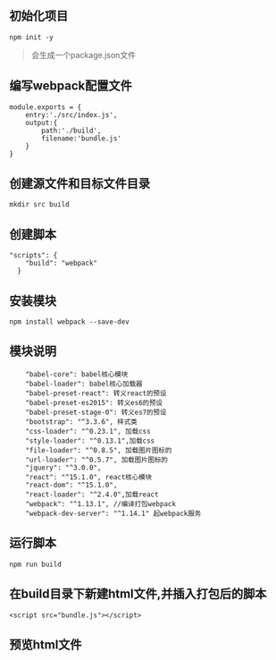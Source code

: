 ## 初始化项目
```
npm init -y
```
> 会生成一个package.json文件

## 编写webpack配置文件
```
module.exports = {
    entry:'./src/index.js',
    output:{
        path:'./build',
        filename:'bundle.js'
    }
}
```
## 创建源文件和目标文件目录
```
mkdir src build
```

## 创建脚本
```
"scripts": {
    "build": "webpack"
  }
```

## 安装模块
```
npm install webpack --save-dev
```

## 模块说明
```
    "babel-core": babel核心模块
    "babel-loader": babel核心加载器
    "babel-preset-react": 转义react的预设
    "babel-preset-es2015": 转义es6的预设
    "babel-preset-stage-0": 转义es7的预设
    "bootstrap": "^3.3.6", 样式类
    "css-loader": "^0.23.1", 加载css
    "style-loader": "^0.13.1",加载css
    "file-loader": "^0.8.5", 加载图片图标的
    "url-loader": "^0.5.7", 加载图片图标的
    "jquery": "^3.0.0", 
    "react": "^15.1.0", react核心模块
    "react-dom": "^15.1.0",
    "react-loader": "^2.4.0",加载react
    "webpack": "^1.13.1", //编译打包webpack
    "webpack-dev-server": "^1.14.1" 起webpack服务
```

## 运行脚本

```
npm run build
```

## 在build目录下新建html文件,并插入打包后的脚本
```
<script src="bundle.js"></script>
```

## 预览html文件
